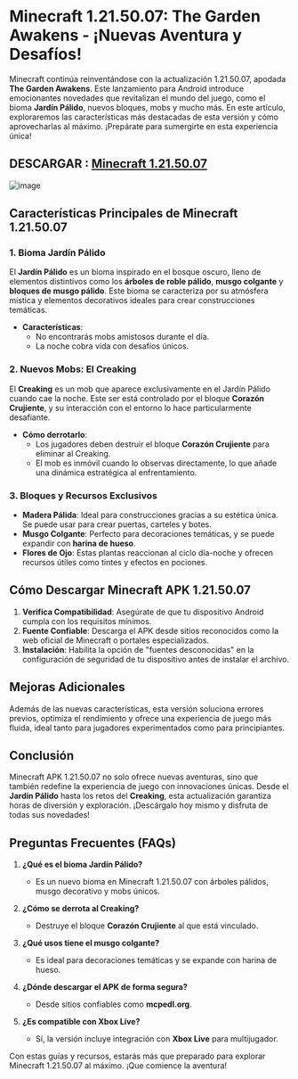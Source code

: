 # Minecraft 1.21.50.07: The Garden Awakens - ¡Nuevas Aventura y Desafíos!

Minecraft continúa reinventándose con la actualización 1.21.50.07, apodada **The Garden Awakens**. Este lanzamiento para Android introduce emocionantes novedades que revitalizan el mundo del juego, como el bioma **Jardín Pálido**, nuevos bloques, mobs y mucho más. En este artículo, exploraremos las características más destacadas de esta versión y cómo aprovecharlas al máximo. ¡Prepárate para sumergirte en esta experiencia única!

## DESCARGAR : [Minecraft 1.21.50.07](https://tinyurl.com/cfmvt84m)

![image](https://github.com/user-attachments/assets/5c36e0c6-37f4-46d1-9f7f-2896620b12d3)

## Características Principales de Minecraft 1.21.50.07

### 1. Bioma Jardín Pálido
El **Jardín Pálido** es un bioma inspirado en el bosque oscuro, lleno de elementos distintivos como los **árboles de roble pálido**, **musgo colgante** y **bloques de musgo pálido**. Este bioma se caracteriza por su atmósfera mística y elementos decorativos ideales para crear construcciones temáticas. 

- **Características**:
  - No encontrarás mobs amistosos durante el día.
  - La noche cobra vida con desafíos únicos.

### 2. Nuevos Mobs: El Creaking
El **Creaking** es un mob que aparece exclusivamente en el Jardín Pálido cuando cae la noche. Este ser está controlado por el bloque **Corazón Crujiente**, y su interacción con el entorno lo hace particularmente desafiante. 

- **Cómo derrotarlo**:
  - Los jugadores deben destruir el bloque **Corazón Crujiente** para eliminar al Creaking.
  - El mob es inmóvil cuando lo observas directamente, lo que añade una dinámica estratégica al enfrentamiento.

### 3. Bloques y Recursos Exclusivos
- **Madera Pálida**: Ideal para construcciones gracias a su estética única. Se puede usar para crear puertas, carteles y botes.
- **Musgo Colgante**: Perfecto para decoraciones temáticas, y se puede expandir con **harina de hueso**.
- **Flores de Ojo**: Estas plantas reaccionan al ciclo día-noche y ofrecen recursos útiles como tintes y efectos en pociones.

## Cómo Descargar Minecraft APK 1.21.50.07

1. **Verifica Compatibilidad**: Asegúrate de que tu dispositivo Android cumpla con los requisitos mínimos.
2. **Fuente Confiable**: Descarga el APK desde sitios reconocidos como la web oficial de Minecraft o portales especializados.
3. **Instalación**: Habilita la opción de "fuentes desconocidas" en la configuración de seguridad de tu dispositivo antes de instalar el archivo.

## Mejoras Adicionales
Además de las nuevas características, esta versión soluciona errores previos, optimiza el rendimiento y ofrece una experiencia de juego más fluida, ideal tanto para jugadores experimentados como para principiantes.

## Conclusión
Minecraft APK 1.21.50.07 no solo ofrece nuevas aventuras, sino que también redefine la experiencia de juego con innovaciones únicas. Desde el **Jardín Pálido** hasta los retos del **Creaking**, esta actualización garantiza horas de diversión y exploración. ¡Descárgalo hoy mismo y disfruta de todas sus novedades!

## Preguntas Frecuentes (FAQs)

1. **¿Qué es el bioma Jardín Pálido?**
   - Es un nuevo bioma en Minecraft 1.21.50.07 con árboles pálidos, musgo decorativo y mobs únicos.

2. **¿Cómo se derrota al Creaking?**
   - Destruye el bloque **Corazón Crujiente** al que está vinculado.

3. **¿Qué usos tiene el musgo colgante?**
   - Es ideal para decoraciones temáticas y se expande con harina de hueso.

4. **¿Dónde descargar el APK de forma segura?**
   - Desde sitios confiables como **mcpedl.org**.

5. **¿Es compatible con Xbox Live?**
   - Sí, la versión incluye integración con **Xbox Live** para multijugador.

Con estas guías y recursos, estarás más que preparado para explorar Minecraft 1.21.50.07 al máximo. ¡Que comience la aventura!
